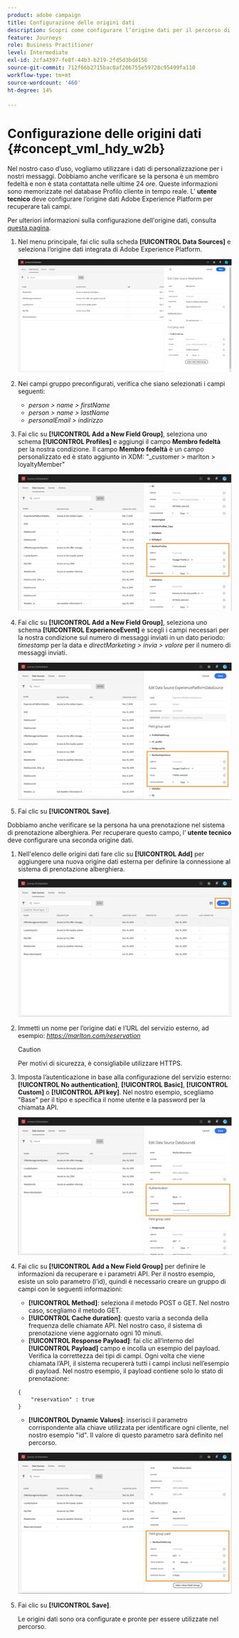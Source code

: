 ```yaml
---
product: adobe campaign
title: Configurazione delle origini dati
description: Scopri come configurare l’origine dati per il percorso di casi d’uso avanzati
feature: Journeys
role: Business Practitioner
level: Intermediate
exl-id: 2cfa4397-fe8f-44b3-b219-2fd5d3bdd156
source-git-commit: 712f66b2715bac0af206755e59728c95499fa110
workflow-type: tm+mt
source-wordcount: '460'
ht-degree: 14%

---
```


# Configurazione delle origini dati {#concept_vml_hdy_w2b}

Nel nostro caso d’uso, vogliamo utilizzare i dati di personalizzazione per i nostri messaggi. Dobbiamo anche verificare se la persona è un membro fedeltà e non è stata contattata nelle ultime 24 ore. Queste informazioni sono memorizzate nel database Profilo cliente in tempo reale. L’ **utente tecnico** deve configurare l’origine dati Adobe Experience Platform per recuperare tali campi.

Per ulteriori informazioni sulla configurazione dell&#39;origine dati, consulta [questa pagina](../datasource/about-data-sources.md).

1. Nel menu principale, fai clic sulla scheda **[!UICONTROL Data Sources]** e seleziona l’origine dati integrata di Adobe Experience Platform.

   ![](../assets/journey23.png)

1. Nei campi gruppo preconfigurati, verifica che siano selezionati i campi seguenti:

   * _person > name > firstName_
   * _person > name > lastName_
   * _personalEmail > indirizzo_

1. Fai clic su **[!UICONTROL Add a New Field Group]**, seleziona uno schema **[!UICONTROL Profiles]** e aggiungi il campo **Membro fedeltà** per la nostra condizione. Il campo **Membro fedeltà** è un campo personalizzato ed è stato aggiunto in XDM: &quot;_customer > marlton > loyaltyMember&quot;

   ![](../assets/journeyuc2_6.png)

1. Fai clic su **[!UICONTROL Add a New Field Group]**, seleziona uno schema **[!UICONTROL ExperienceEvent]** e scegli i campi necessari per la nostra condizione sul numero di messaggi inviati in un dato periodo: _timestamp_ per la data e _directMarketing > invia > valore_ per il numero di messaggi inviati.

   ![](../assets/journeyuc2_7.png)

1. Fai clic su **[!UICONTROL Save]**.

Dobbiamo anche verificare se la persona ha una prenotazione nel sistema di prenotazione alberghiera. Per recuperare questo campo, l’ **utente tecnico** deve configurare una seconda origine dati.

1. Nell&#39;elenco delle origini dati fare clic su **[!UICONTROL Add]** per aggiungere una nuova origine dati esterna per definire la connessione al sistema di prenotazione alberghiera.

   ![](../assets/journeyuc2_9.png)

1. Immetti un nome per l’origine dati e l’URL del servizio esterno, ad esempio: _https://marlton.com/reservation_

   >[!CAUTION]
   >
   >Per motivi di sicurezza, è consigliabile utilizzare HTTPS.

1. Imposta l’autenticazione in base alla configurazione del servizio esterno: **[!UICONTROL No authentication]**, **[!UICONTROL Basic]**, **[!UICONTROL Custom]** o **[!UICONTROL API key]**. Nel nostro esempio, scegliamo &quot;Base&quot; per il tipo e specifica il nome utente e la password per la chiamata API.

   ![](../assets/journeyuc2_10.png)

1. Fai clic su **[!UICONTROL Add a New Field Group]** per definire le informazioni da recuperare e i parametri API. Per il nostro esempio, esiste un solo parametro (l’id), quindi è necessario creare un gruppo di campi con le seguenti informazioni:

   * **[!UICONTROL Method]**: seleziona il metodo POST o GET. Nel nostro caso, scegliamo il metodo GET.
   * **[!UICONTROL Cache duration]**: questo varia a seconda della frequenza delle chiamate API. Nel nostro caso, il sistema di prenotazione viene aggiornato ogni 10 minuti.
   * **[!UICONTROL Response Payload]**: fai clic all’interno del  **[!UICONTROL Payload]** campo e incolla un esempio del payload. Verifica la correttezza dei tipi di campi. Ogni volta che viene chiamata l’API, il sistema recupererà tutti i campi inclusi nell’esempio di payload. Nel nostro esempio, il payload contiene solo lo stato di prenotazione:

   ```
   {
       "reservation" : true
   }
   ```

   * **[!UICONTROL Dynamic Values]**: inserisci il parametro corrispondente alla chiave utilizzata per identificare ogni cliente, nel nostro esempio &quot;id&quot;. Il valore di questo parametro sarà definito nel percorso.

   ![](../assets/journeyuc2_11.png)

1. Fai clic su **[!UICONTROL Save]**.

   Le origini dati sono ora configurate e pronte per essere utilizzate nel percorso.
